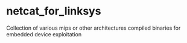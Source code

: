 # netcat_for_linksys
Collection of various mips or other architectures compiled binaries for embedded device exploitation
